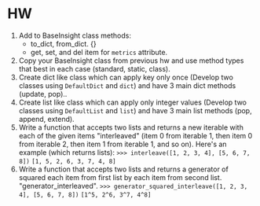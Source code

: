 # HW
1. Add to BaseInsight class methods:
    * to_dict, from_dict. {}
    * get, set, and del item for `metrics` attribute.
2. Copy your BaseInsight class from previous hw and use method types that best in each case (standard, static, class).
3. Create dict like class which can apply key only once (Develop two classes using `DefaultDict` and `dict`) 
and have 3 main dict methods (update, pop)..
4. Create list like class which can apply only integer values (Develop two classes using `DefaultList` and `list`) 
and have 3 main list methods (pop, append, extend).
5. Write a function that accepts two lists and returns a new iterable with each of the given items 
"interleaved" (item 0 from iterable 1, then item 0 from iterable 2, then item 1 from iterable 1, and so on).
Here's an example (which returns lists):
`>>> interleave([1, 2, 3, 4], [5, 6, 7, 8])`
`[1, 5, 2, 6, 3, 7, 4, 8]`
6. Write a function that accepts two lists and returns a generator of squared each item from first list 
by each item from second list. 
"generator_interleaved".
`>>> generator_squared_interleave([1, 2, 3, 4], [5, 6, 7, 8])`
`[1^5, 2^6, 3^7, 4^8]`
